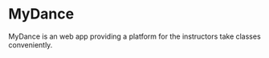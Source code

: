 # MyDance
MyDance is an web app providing a platform for the instructors take classes conveniently.
